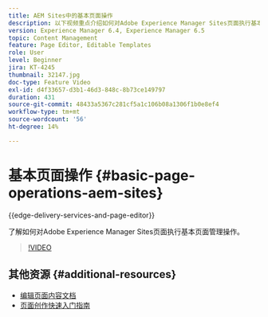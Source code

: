 ```yaml
---
title: AEM Sites中的基本页面操作
description: 以下视频重点介绍如何对Adobe Experience Manager Sites页面执行基本页面管理操作。
version: Experience Manager 6.4, Experience Manager 6.5
topic: Content Management
feature: Page Editor, Editable Templates
role: User
level: Beginner
jira: KT-4245
thumbnail: 32147.jpg
doc-type: Feature Video
exl-id: d4f33657-d3b1-46d3-848c-8b73ce149797
duration: 431
source-git-commit: 48433a5367c281cf5a1c106b08a1306f1b0e8ef4
workflow-type: tm+mt
source-wordcount: '56'
ht-degree: 14%

---
```


# 基本页面操作 {#basic-page-operations-aem-sites}

{{edge-delivery-services-and-page-editor}}

了解如何对Adobe Experience Manager Sites页面执行基本页面管理操作。

>[!VIDEO](https://video.tv.adobe.com/v/37203?quality=12&learn=on&captions=chi_hans)


## 其他资源 {#additional-resources}

* [编辑页面内容文档](https://experienceleague.adobe.com/docs/experience-manager-65/authoring/authoring/editing-content.html?lang=zh-Hans)
* [页面创作快速入门指南](https://experienceleague.adobe.com/docs/experience-manager-cloud-service/sites/authoring/getting-started/quick-start.html?lang=zh-Hans)
